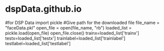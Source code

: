 # dspData.github.io


#for DSP Data
import pickle
#Give path for the downloaded file
file_name = "faceData.pkl"
open_file = open(file_name, "rb")
loaded_list = pickle.load(open_file)
open_file.close()
trainx=loaded_list['trainx']
testx=loaded_list['testx']
trainlabel=loaded_list['trainlabel']
testlabel=loaded_list['testlabel']
